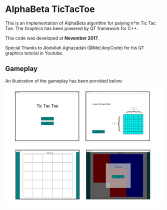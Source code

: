 # AlphaBeta TicTacToe

This is an implementation of AlphaBeta algorithm for palying n*m Tic Tac Toe. The Graphics has been powered by QT framework for C++.

This code was developed at **November 2017**.

Special Thanks to Abdullah Aghazadah (@MeLikeyCode) for his QT graphics tutorial in Youtube.

## Gameplay
An illustration of the gameplay has been porvided below:

<img src="Gameplay.jpg" width=600>
